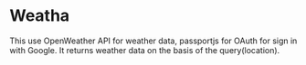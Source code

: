 # Weatha
This use OpenWeather API for weather data, passportjs for OAuth for sign in with Google. It returns weather data on the basis of the query(location).
